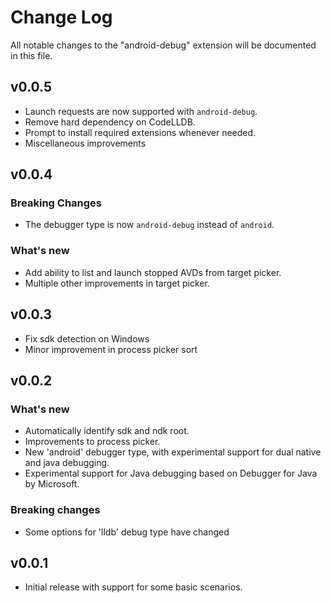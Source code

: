 # Change Log

All notable changes to the "android-debug" extension will be documented in this file.

## v0.0.5
- Launch requests are now supported with `android-debug`.
- Remove hard dependency on CodeLLDB.
- Prompt to install required extensions whenever needed.
- Miscellaneous improvements 

## v0.0.4
### Breaking Changes
- The debugger type is now `android-debug` instead of `android`.

### What's new
- Add ability to list and launch stopped AVDs from target picker.
- Multiple other improvements in target picker.

## v0.0.3
- Fix sdk detection on Windows
- Minor improvement in process picker sort

## v0.0.2

### What's new
- Automatically identify sdk and ndk root.
- Improvements to process picker.
- New 'android' debugger type, with experimental support for dual native and java debugging.
- Experimental support for Java debugging based on Debugger for Java by Microsoft.

### Breaking changes
- Some options for 'lldb' debug type have changed

## v0.0.1
- Initial release with support for some basic scenarios.